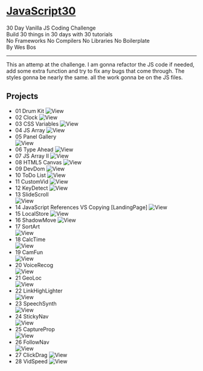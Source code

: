 # [JavaScript30](https://javascript30.com/)

30 Day Vanilla JS Coding Challenge  
Build 30 things in 30 days with 30 tutorials  
No Frameworks No Compilers No Libraries No Boilerplate  
By Wes Bos  
<hr>
  
This an attemp at the challenge. I am gonna refactor the JS code if needed, add some extra function and try to fix any bugs that come through. The styles gonna be nearly the same. all the work gonna be on the JS files.
  
## Projects
- 01 Drum Kit
![View](https://github.com/MAshrafM/JS_Vanilla_30/blob/master/01_DrumKit/show.png)
- 02 Clock
![View](https://github.com/MAshrafM/JS_Vanilla_30/blob/master/02_Clock/show.png)
- 03 CSS Variables
![View](https://github.com/MAshrafM/JS_Vanilla_30/blob/master/03_CSSVar/show.png)
- 04 JS Array
![View](https://github.com/MAshrafM/JS_Vanilla_30/blob/master/04_JSArray/show.png)
- 05 Panel Gallery  
![View](https://github.com/MAshrafM/JS_Vanilla_30/blob/master/05_PanelGallery/show.png)
- 06 Type Ahead
![View](https://github.com/MAshrafM/JS_Vanilla_30/blob/master/06_TypeAhead/show.png)
- 07 JS Array II
![View](https://github.com/MAshrafM/JS_Vanilla_30/blob/master/07_JSArrayII/show.png)
- 08 HTML5 Canvas
![View](https://github.com/MAshrafM/JS_Vanilla_30/blob/master/08_H5Canvas/show.png)
- 09 DevDom
![View](https://github.com/MAshrafM/JS_Vanilla_30/blob/master/09_DevDom/show.png)
- 10 ToDo List
![View](https://github.com/MAshrafM/JS_Vanilla_30/blob/master/10_ToDoList/show.png)
- 11 CustomVid
![View](https://github.com/MAshrafM/JS_Vanilla_30/blob/master/11_CustomVid/show.png)
- 12 KeyDetect
![View](https://github.com/MAshrafM/JS_Vanilla_30/blob/master/12_KeyDetect/show.png)
- 13 SlideScroll  
![View](https://github.com/MAshrafM/JS_Vanilla_30/blob/master/13_SlideScroll/show.png)
- 14 JavaScript References VS Copying [LandingPage]
![View](https://github.com/MAshrafM/JS_Vanilla_30/blob/master/14_LandingPage/show.png)
- 15 LocalStore
![View](https://github.com/MAshrafM/JS_Vanilla_30/blob/master/15_LocalStore/show.png)
- 16 ShadowMove
![View](https://github.com/MAshrafM/JS_Vanilla_30/blob/master/16_ShadowMove/show.png)
- 17 SortArt  
![View](https://github.com/MAshrafM/JS_Vanilla_30/blob/master/17_SortArt/show.png)  
- 18 CalcTime  
![View](https://github.com/MAshrafM/JS_Vanilla_30/blob/master/18_CalcTime/show.png)  
- 19 CamFun  
![View](https://github.com/MAshrafM/JS_Vanilla_30/blob/master/19_CamFun/show.png)  
- 20 VoiceRecog  
![View](https://github.com/MAshrafM/JS_Vanilla_30/blob/master/20_VoiceRecog/show.png)  
- 21 GeoLoc  
![View](https://github.com/MAshrafM/JS_Vanilla_30/blob/master/21_GeoLoc/show.png)  
- 22 LinkHighLighter  
![View](https://github.com/MAshrafM/JS_Vanilla_30/blob/master/22_LinkHighLighter/show.png)  
- 23 SpeechSynth  
![View](https://github.com/MAshrafM/JS_Vanilla_30/blob/master/23_SpeechSynth/show.png)  
- 24 StickyNav  
![View](https://github.com/MAshrafM/JS_Vanilla_30/blob/master/24_StickyNav/show.png)  
- 25 CaptureProp  
![View](https://github.com/MAshrafM/JS_Vanilla_30/blob/master/25_CaptureProp/show.png)  
- 26 FollowNav  
![View](https://github.com/MAshrafM/JS_Vanilla_30/blob/master/26_FollowNav/show.png)  
- 27 ClickDrag
![View](https://github.com/MAshrafM/JS_Vanilla_30/blob/master/27_ClickDrag/show.png)  
- 28 VidSpeed
![View](https://github.com/MAshrafM/JS_Vanilla_30/blob/master/28_VidSpeed/show.png)  